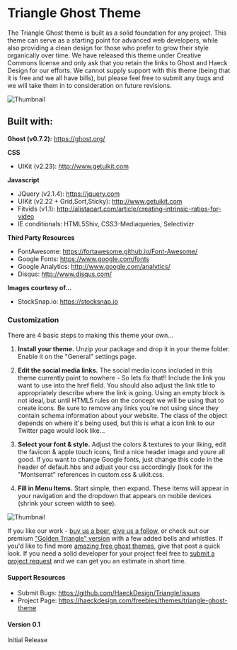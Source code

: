 # Triangle Ghost Theme #

The Triangle Ghost theme is built as a solid foundation for any project. This theme can serve as a starting point for advanced web developers, while also providing a clean design for those who prefer to grow their style organically over time. We have released this theme under Creative Commons license and only ask that you retain the links to Ghost and Haeck Design for our efforts. We cannot supply support with this theme (being that it is free and we all have bills), but please feel free to submit any bugs and we will take them in to consideration on future revisions. 


![Thumbnail](http://haeck.s3.amazonaws.com/triangle/Triangle-Ghost-Theme-Mockup-Haeck-Design.jpg)


## Built with: ##

**Ghost (v0.7.2):** https://ghost.org/

**CSS**

* UIKit (v2.23): http://www.getuikit.com


**Javascript**  

* JQuery (v2.1.4): https://jquery.com
* UIKit (v2.22 + Grid,Sort,Sticky): http://www.getuikit.com
* Fitvids (v1.1): http://alistapart.com/article/creating-intrinsic-ratios-for-video
* IE conditionals: HTML5Shiv, CSS3-Mediaqueries, Selectivizr


**Third Party Resources**

* FontAwesome: https://fortawesome.github.io/Font-Awesome/
* Google Fonts: https://www.google.com/fonts
* Google Analytics: http://www.google.com/analytics/
* Disqus: http://www.disqus.com/

**Images courtesy of...**

* StockSnap.io: https://stocksnap.io



### Customization ###

There are 4 basic steps to making this theme your own...

1. **Install your theme.**  Unzip your package and drop it in your theme folder. Enable it on the "General" settings page.

2. **Edit the social media links.**  The social media icons included in this theme currently point to nowhere - So lets fix that!! Include the link you want to use into the href field. You should also adjust the link title to appropriately describe where the link is going. Using an empty block is not ideal, but until HTML5 rules on the concept we will be using that to create icons. Be sure to remove any links you're not using since they contain schema information about your website. The class of the object depends on where it's being used, but this is what a icon link to our Twitter page would look like...

3. **Select your font & style.**  Adjust the colors & textures to your liking, edit the favicon & apple touch icons, find a nice header image and youre all good. If you want to change Google fonts, just change this code in the header of default.hbs and adjust your css accordingly (look for the "Montserrat" references in custom.css & uikit.css. 

4. **Fill in Menu Items.**  Start simple, then expand. These items will appear in your navigation and the dropdown that appears on mobile devices (shrink your screen width to see).


![Thumbnail](https://haeck.s3.amazonaws.com/triangle/Triangle-Ghost-Theme-Screenshot-Haeck-Design.jpg)

If you like our work - <a href="https://www.gittip.com/HaeckDesign/" title="GitTip" rel="nofollow">buy us a beer</a>, <a href="https://haeckdesign.com/contact/social" title="Social Media - Haeck Design">give us a follow</a>, or check out our premium <a href="https://demo.haeckdesign.com/triangle/golden" title="Golden Triangle Ghost Theme - Haeck Design">"Golden Triangle" version</a> with a few added bells and whistles. If you'd like to find more <a href="Amazing Free Ghost Themes">amazing free ghost themes</a>, give that post a quick look. If you need a solid developer for your project feel free to <a href="https://haeckdesign.com/contact" title="Project Request - Haeck Design">submit a project request</a> and we can get you an estimate in short time.


#### Support Resources ####

* Submit Bugs:  https://github.com/HaeckDesign/Triangle/issues
* Project Page:  https://haeckdesign.com/freebies/themes/triangle-ghost-theme


#### Version 0.1 ####

Initial Release
